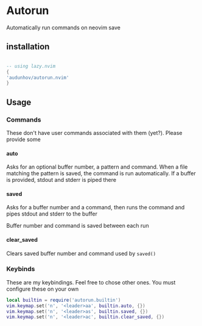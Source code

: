# Autorun
Automatically run commands on neovim save

## installation

```lua

-- using lazy.nvim
{
'audunhov/autorun.nvim'
}

```

## Usage

### Commands

These don't have user commands associated with them (yet?). Please provide some

#### auto

Asks for an optional buffer number, a pattern and command. When a file matching the pattern is saved, the command is run automatically. If a buffer is provided, stdout and stderr is piped there

#### saved

Asks for a buffer number and a command, then runs the command and pipes stdout and stderr to the buffer

Buffer number and command is saved between each run

#### clear_saved

Clears saved buffer number and command used by `saved()`

### Keybinds

These are my keybindings. Feel free to chose other ones. You must configure these on your own

```lua
local builtin = require('autorun.builtin')
vim.keymap.set('n', '<leader>aa', builtin.auto, {})
vim.keymap.set('n', '<leader>as', builtin.saved, {})
vim.keymap.set('n', '<leader>ac', builtin.clear_saved, {})

```
